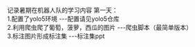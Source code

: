 记录暑期在机器人队的学习内容
第一天：  
1.配置了yolo5环境 ---配置请见yolo5仓库  
2.利用爬虫爬了葡萄，菠萝，西瓜的图片 ---爬虫脚本（最简单版本）  
3.标注图片形成标注集 ---标注集ppt 
